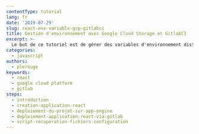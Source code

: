 ```yaml
---
contentType: tutorial
lang: fr
date: '2019-07-29'
slug: react-env-variable-gcp-gitlabci
title: Gestion d'environnement avec Google Cloud Storage et GitlabCI
excerpt: >-
  Le but de ce tutoriel est de gérer des variables d'environnement distinctes (Recette & Production) pour une application React avec Google Cloud Plateform et Gitlab CI.
categories:
  - javascript
authors:
  - plerouge
keywords:
  - react
  - google cloud platform
  - gitlab
steps:
  - introduction
  - creation-application-react
  - deploiement-du-projet-sur-app-engine
  - deploiement-application-react-via-gitlab
  - script-recuperation-fichiers-configuration
---
```


